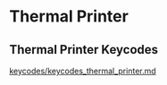 # Thermal Printer

<!-- FIXME: Describe thermal printers support here. -->

## Thermal Printer Keycodes

[keycodes/keycodes_thermal_printer.md](keycodes/keycodes_thermal_printer.md ':include')